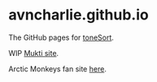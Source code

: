 # avncharlie.github.io
The GitHub pages for [toneSort](https://github.com/avncharlie/toneSort).

WIP [Mukti site](https://github.com/avncharlie/Mukti).

Arctic Monkeys fan site [here](https://github.com/avncharlie/ArcticMonkeysFansite).
